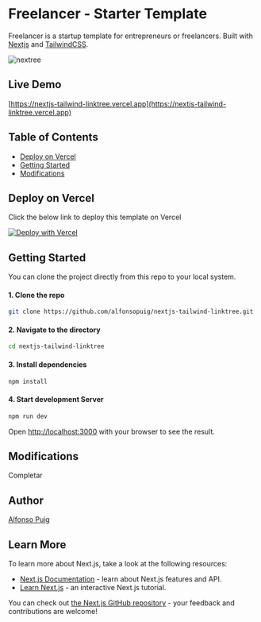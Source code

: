 # Freelancer - Starter Template

Freelancer is a startup template for entrepreneurs or freelancers. Built with [Nextjs](https://nextjs.org/) and [TailwindCSS](https://tailwindcss.com/).

![nextree](https://user-images.githubusercontent.com/13857079/202289792-5a0fdcde-7e97-41a9-b0be-1cc720c3e9c8.jpg)

## Live Demo

[https://nextjs-tailwind-linktree.vercel.app](https://nextjs-tailwind-linktree.vercel.app)

## Table of Contents

- [Deploy on Vercel](#deploy-on-vercel)
- [Getting Started](#getting-started)
- [Modifications](#modifications)

## Deploy on Vercel

Click the below link to deploy this template on Vercel

[![Deploy with Vercel](https://vercel.com/button)](https://vercel.com/new/clone?repository-url=https%3A%2F%2Fgithub.com%2Falfonsopuig%2Fnextjs-tailwind-linktree)

## Getting Started

You can clone the project directly from this repo to your local system.

#### 1. Clone the repo

```bash
git clone https://github.com/alfonsopuig/nextjs-tailwind-linktree.git
```

#### 2. Navigate to the directory

```bash
cd nextjs-tailwind-linktree
```

#### 3. Install dependencies

```bash
npm install
```

#### 4. Start development Server

```bash
npm run dev
```

Open [http://localhost:3000](http://localhost:3000) with your browser to see the result.

## Modifications

Completar

## Author

[Alfonso Puig](http://alfonsopuig.es)

## Learn More

To learn more about Next.js, take a look at the following resources:

- [Next.js Documentation](https://nextjs.org/docs) - learn about Next.js features and API.
- [Learn Next.js](https://nextjs.org/learn) - an interactive Next.js tutorial.

You can check out [the Next.js GitHub repository](https://github.com/vercel/next.js/) - your feedback and contributions are welcome!
